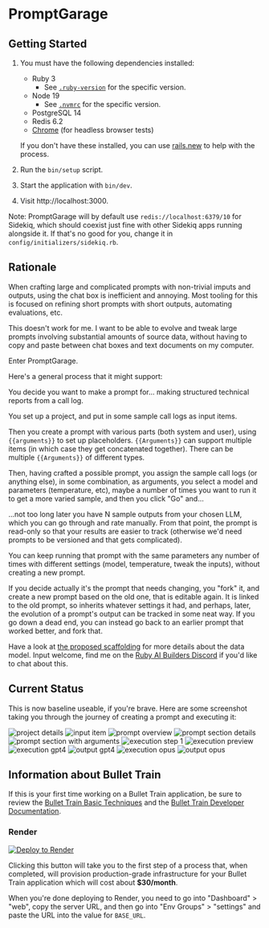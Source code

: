 # PromptGarage

## Getting Started

1. You must have the following dependencies installed:

     - Ruby 3
          - See [`.ruby-version`](.ruby-version) for the specific version.
     - Node 19
          - See [`.nvmrc`](.nvmrc) for the specific version.
     - PostgreSQL 14
     - Redis 6.2
     - [Chrome](https://www.google.com/search?q=chrome) (for headless browser tests)

    If you don't have these installed, you can use [rails.new](https://rails.new) to help with the process.

2. Run the `bin/setup` script.
3. Start the application with `bin/dev`.
4. Visit http://localhost:3000.

Note: PromptGarage will by default use `redis://localhost:6379/10` for Sidekiq, which should coexist just fine with other Sidekiq apps running alongside it. If that's no good for you, change it in `config/initializers/sidekiq.rb`.

## Rationale

When crafting large and complicated prompts with non-trivial imputs and outputs, using the chat box is inefficient and annoying. Most tooling for this is focused on refining short prompts with short outputs, automating evaluations, etc.

This doesn't work for me. I want to be able to evolve and tweak large prompts involving substantial amounts of source data, without having to copy and paste between chat boxes and text documents on my computer.

Enter PromptGarage.

Here's a general process that it might support:

You decide you want to make a prompt for... making structured technical reports from a call log.

You set up a project, and put in some sample call logs as input items.

Then you create a prompt with various parts (both system and user), using `{{arguments}}` to set up placeholders. `{{Arguments}}` can support multiple items (in which case they get concatenated together). There can be multiple `{{Arguments}}` of different types.

Then, having crafted a possible prompt, you assign the sample call logs (or anything else), in some combination, as arguments, you select a model and parameters (temperature, etc), maybe a number of times you want to run it to get a more varied sample, and then you click "Go" and...

...not too long later you have N sample outputs from your chosen LLM, which you can go through and rate manually. From that point, the prompt is read-only so that your results are easier to track (otherwise we'd need prompts to be versioned and that gets complicated).

You can keep running that prompt with the same parameters any number of times with different settings (model, temperature, tweak the inputs), without creating a new prompt.

If you decide actually it's the prompt that needs changing, you "fork" it, and create a new prompt based on the old one, that is editable again. It is linked to the old prompt, so inherits whatever settings it had, and perhaps, later, the evolution of a prompt's output can be tracked in some neat way. If you go down a dead end, you can instead go back to an earlier prompt that worked better, and fork that.

Have a look at [the proposed scaffolding](SCAFFOLDING.md) for more details about the data model. Input welcome, find me on the [Ruby AI Builders Discord](https://discord.gg/jewqJN6wck) if you'd like to chat about this. 

## Current Status

This is now baseline useable, if you're brave. Here are some screenshot taking you through the journey of creating a prompt and executing it:

![project details](https://github.com/swombat/promptgarage/blob/main/docs/1-project_details.png?raw=true)
![input item](https://github.com/swombat/promptgarage/blob/main/docs/2-input_item_joke.png?raw=true)
![prompt overview](https://github.com/swombat/promptgarage/blob/main/docs/3-prompt_overview.png?raw=true)
![prompt section details](https://github.com/swombat/promptgarage/blob/main/docs/4-prompt_section_details.png?raw=true)
![prompt section with arguments](https://github.com/swombat/promptgarage/blob/main/docs/5-prompt_section_with_arguments.png?raw=true)
![execution step 1](https://github.com/swombat/promptgarage/blob/main/docs/6-execution_step_1.png?raw=true)
![execution preview](https://github.com/swombat/promptgarage/blob/main/docs/7-execution_preview.png?raw=true)
![execution gpt4](https://github.com/swombat/promptgarage/blob/main/docs/8-execution_gpt4-turbo.png?raw=true)
![output gpt4](https://github.com/swombat/promptgarage/blob/main/docs/9-output_gpt4-turbo.png?raw=true)
![execution opus](https://github.com/swombat/promptgarage/blob/main/docs/10-execution_opus.png?raw=true)
![output opus](https://github.com/swombat/promptgarage/blob/main/docs/11-output_opus.png?raw=true)


## Information about Bullet Train
If this is your first time working on a Bullet Train application, be sure to review the [Bullet Train Basic Techniques](https://bullettrain.co/docs/getting-started) and the [Bullet Train Developer Documentation](https://bullettrain.co/docs).

### Render

[![Deploy to Render](https://render.com/images/deploy-to-render-button.svg)](https://render.com/deploy?repo=https://github.com/bullet-train-co/bullet_train)

Clicking this button will take you to the first step of a process that, when completed, will provision production-grade infrastructure for your Bullet Train application which will cost about **$30/month**.

When you're done deploying to Render, you need to go into "Dashboard" > "web", copy the server URL, and then go into "Env Groups" > "settings" and paste the URL into the value for `BASE_URL`.

